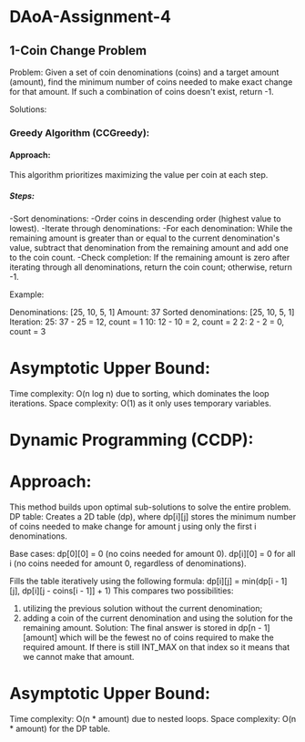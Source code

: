# DAoA-Assignment-4
## 1-Coin Change Problem
Problem:
Given a set of coin denominations (coins) and a target amount (amount), find the minimum number of coins needed to make exact change for that amount. If such a combination of coins doesn't exist, return -1.

Solutions:

### Greedy Algorithm (CCGreedy):
#### Approach:
This algorithm prioritizes maximizing the value per coin at each step.
##### Steps:
-Sort denominations: 
-Order coins in descending order (highest value to lowest).
-Iterate through denominations:
-For each denomination:
While the remaining amount is greater than or equal to the current denomination's value, subtract that denomination from the remaining amount and add one to the coin count.
-Check completion: If the remaining amount is zero after iterating through all denominations, return the coin count; otherwise, return -1.

Example:

Denominations: [25, 10, 5, 1]
Amount: 37
Sorted denominations: [25, 10, 5, 1]
Iteration:
25: 37 - 25 = 12, count = 1
10: 12 - 10 = 2, count = 2
2: 2 - 2 = 0, count = 3

# Asymptotic Upper Bound:
Time complexity: O(n log n) due to sorting, which dominates the loop iterations.
Space complexity: O(1) as it only uses temporary variables.


# Dynamic Programming (CCDP):

# Approach:
This method builds upon optimal sub-solutions to solve the entire problem.
DP table: Creates a 2D table (dp), where dp[i][j] stores the minimum number of coins needed to make change for amount j using only the first i denominations.

Base cases:
dp[0][0] = 0 (no coins needed for amount 0).
dp[i][0] = 0 for all i (no coins needed for amount 0, regardless of denominations).

 Fills the table iteratively using the following formula:
dp[i][j] = min(dp[i - 1][j], dp[i][j - coins[i - 1]] + 1)
This compares two possibilities:
1) utilizing the previous solution without the current denomination;
2) adding a coin of the current denomination and using the solution for the remaining amount.
Solution: The final answer is stored in dp[n - 1][amount] which will be the fewest no of coins required to make the required amount.
If there is still INT_MAX on that index so it means that we cannot make that amount.

# Asymptotic Upper Bound:
Time complexity: O(n * amount) due to nested loops.
Space complexity: O(n * amount) for the DP table.
